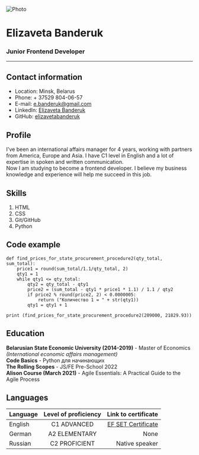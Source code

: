 ![Photo](https://github.com/elizavetabanderuk/rsschool-cv/blob/gh-pages/photo_cv.jpg "Elizaveta Banderuk") 
# Elizaveta Banderuk 
### Junior Frontend Developer 
*****  
## Contact information 
* Location: Minsk, Belarus  
* Phone: + 37529 804-06-57  
* E-mail: e.banderuk@gmail.com  
* LinkedIn: [Elizaveta Banderuk](www.linkedin.com/in/liza-banderuk)  
* GitHub: [elizavetabanderuk](https://github.com/elizavetabanderuk)  
  
## Profile   
I've been an international affairs manager for 4 years, working with partners from America, Europe and Asia. I have C1 level in English and a lot of expertise in spoken and written communication.   
Now I am studying to become a frontend developer. I believe my business knowledge and experience will help me succeed in this job.   

## Skills  
1. HTML  
2. CSS  
3. Git/GitHub 
4. Python  
 
## Code example   
```  
def find_prices_for_state_procurement_procedure2(qty_total, sum_total): 
    price1 = round(sum_total/1.1/qty_total, 2) 
    qty1 = 1 
    while qty1 <= qty_total: 
        qty2 = qty_total - qty1 
        price2 = (sum_total - qty1 * price1 * 1.1) / 1.1 / qty2 
        if price2 % round(price2, 2) < 0.0000005: 
            return ("Количество 1 = " + str(qty1)) 
        qty1 = qty1 + 1 
  
print (find_prices_for_state_procurement_procedure2(209000, 21829.93))  
``` 
 
## Education 
**Belarusian State Economic University (2014-2019)** - Master of Economics *(International economic affairs management)*   
**Code Basics** - Python для начинающих  
**The Rolling Scopes** - JS/FE Pre-School 2022  
**Alison Course (March 2021)** - Agile Essentials: A Practical Guide to the Agile Process  
 
## Languages 
 
| Language    | Level of proficiency | Link to certificate                                     | 
|:---------   |:--------------------:|--------------------------------------------------------:| 
| English     | C1 ADVANCED          | [EF SET Certificate](https://www.efset.org/cert/T1JQRy) | 
| German      | A2 ELEMENTARY        | None                                                    | 
| Russian     | C2 PROFICIENT        | Native speaker                                          | 
 